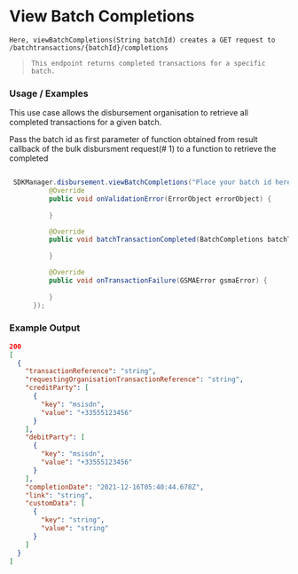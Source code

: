 
# View Batch Completions

`Here, viewBatchCompletions(String batchId) creates a GET request to /batchtransactions/{batchId}/completions`

> `This endpoint returns completed transactions for a specific batch.`


### Usage / Examples

This use case allows the disbursement organisation to retrieve all completed transactions for a given batch.
  
  Pass the batch id as first parameter of function obtained from result callback of the bulk disbursment request(# 1) to a function to retrieve the completed 
  
  ```java
  
   SDKManager.disbursement.viewBatchCompletions("Place your batch id here", new BatchCompletionInterface() {
            @Override
            public void onValidationError(ErrorObject errorObject) {
              
            }

            @Override
            public void batchTransactionCompleted(BatchCompletions batchTransactionCompletion, String correlationID) {
           
            }

            @Override
            public void onTransactionFailure(GSMAError gsmaError) {
      
            }
        });
  
  ```
  



### Example Output

```json
200
[
  {
    "transactionReference": "string",
    "requestingOrganisationTransactionReference": "string",
    "creditParty": [
      {
        "key": "msisdn",
        "value": "+33555123456"
      }
    ],
    "debitParty": [
      {
        "key": "msisdn",
        "value": "+33555123456"
      }
    ],
    "completionDate": "2021-12-16T05:40:44.678Z",
    "link": "string",
    "customData": [
      {
        "key": "string",
        "value": "string"
      }
    ]
  }
]
```

